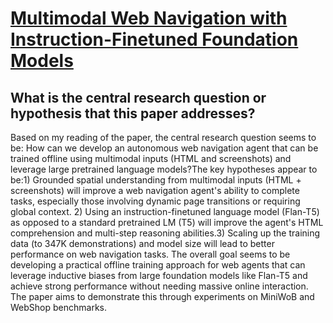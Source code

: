 # [Multimodal Web Navigation with Instruction-Finetuned Foundation Models](https://arxiv.org/abs/2305.11854)

## What is the central research question or hypothesis that this paper addresses?

Based on my reading of the paper, the central research question seems to be: How can we develop an autonomous web navigation agent that can be trained offline using multimodal inputs (HTML and screenshots) and leverage large pretrained language models?The key hypotheses appear to be:1) Grounded spatial understanding from multimodal inputs (HTML + screenshots) will improve a web navigation agent's ability to complete tasks, especially those involving dynamic page transitions or requiring global context. 2) Using an instruction-finetuned language model (Flan-T5) as opposed to a standard pretrained LM (T5) will improve the agent's HTML comprehension and multi-step reasoning abilities.3) Scaling up the training data (to 347K demonstrations) and model size will lead to better performance on web navigation tasks. The overall goal seems to be developing a practical offline training approach for web agents that can leverage inductive biases from large foundation models like Flan-T5 and achieve strong performance without needing massive online interaction. The paper aims to demonstrate this through experiments on MiniWoB and WebShop benchmarks.
